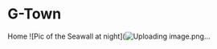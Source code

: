 # G-Town
Home
![Pic of the Seawall at night](![Uploading image.png…](![image](https://user-images.githubusercontent.com/77632028/117485559-1a53fb80-af2e-11eb-863d-52753ed39246.png)
)


